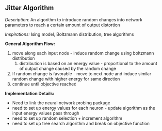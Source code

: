 ## Jitter Algorithm

_Description:_ An algorithm to introduce random changes into network parameters to reach a certain amount of output distortion

_Inspirations:_ Ising model, Boltzmann distribution, tree algorithms

**General Algorithm Flow:**
1. move along each input node - induce random change using boltzmann distribution
   1. distribution is based on an energy value - proportional to the amount of output change caused by the random change
2. If random change is favorable - move to next node and induce similar random change with higher energy for same direction
3. continue until objective reached


**Implementation Details:**
 * Need to link the neural network probing package
 * need to set up energy values for each neuron - update algorithm as the input energy values pass through
 * need to set up random selection + increment algorithm
 * need to set up tree search algorithm and break on objective function